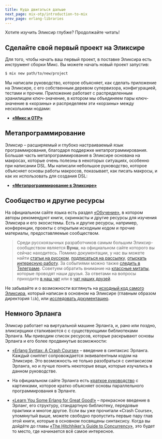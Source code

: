 ```yaml
---
title: Куда двигаться дальше
next_page: mix-otp/introduction-to-mix
prev_page: erlang-libraries
---
```


Хотите изучить Эликсир глубже? Продолжайте читать!

## Сделайте свой первый проект на Эликсире

Для того, чтобы начать ваш первый проект, в поставке Эликсира есть инструмент сборки Микс. Вы можете начать новый проект запустив:

```bash
$ mix new path/to/new/project
```

Мы написали руководство, которое объясняет, как сделать приложение на Эликсире, с его собственным деревом супервизора, конфигурацией, тестами и прочим. Приложение работает с распределенным хранилищем ключ-значение, в котором мы объединяем пары ключ-значение в «корзины» и распределяем эти «корзины» между несколькими нодами:

* [**«Микс и OTP»**](/docs/mix-otp/introduction-to-mix.html)

## Метапрограммирование

Эликсир – расширяемый и глубоко настраиваемый язык программирования, благодаря поддержке метапрограммирования. Большая часть метапрограммирования в Эликсире основана на макросах, которые очень полезны в некоторых ситуациях, особенно при написании DSL. Мы написали небольшое руководство, которое объясняет основы работы макросов, показывает, как писать макросы, и как их использовать для создания DSL:

* [**«Метапрограммирование в Эликсире»**](/docs/meta/quote-and-unquote.html)

## Сообщество и другие ресурсы

На официальном сайте языка есть раздел [«Обучение»](https://elixir-lang.org/learning.html), в котором авторы рекомендуют книги, скринкасты и другие ресурсы для изучения Эликсира и его экосистемы. Есть и другие ресурсы, например, конференции, проекты с открытым исходным кодом и прочие материалы, предоставляемые сообществом.

> Среди русскоязычных разработчиков самым большим Эликсир-сообществом является **Вунш**, на официальном сайте которого вы сейчас находитесь. Помимо документации, у нас вы можете найти [статьи на русском](/articles), [подписаться на рассылку](#subscribeModal), [отыскать интересную работу](/vacancies). За событиями можно также [следить в Телеграме](https://t.me/wunsh_live). Советуем обратить внимание на [классные митапы](http://elixir-lang.moscow/), которые проводят наши друзья. За ответами на вопросы приходите [в наш чат](https://t.me/wunsh) или в [чат наших друзей](https://t.me/proelixir).

Не забывайте и о возможности взглянуть на [исходный код самого Эликсира](https://github.com/elixir-lang/elixir), который написан в основном на Эликсире (главным образом директория `lib`), или [исследовать документацию](/docs).

## Немного Эрланга

Эликсир работает на виртуальной машине Эрланга, и, рано или поздно, эликсирщики сталкиваются с с существующими библиотеками Эрланга. Мы приводим список ресурсов, которые раскрывают основы Эрланга и его более продвинутые возможности:

* [«Erlang Syntax: A Crash Course»](https://elixir-lang.org/crash-course.html) – введение в синтаксис Эрланга. Каждый сниппет сопровождается эквивалентным кодом на Эликсире. Это возможность не только разобраться с синтаксисом Эрланга, но и лучше понять некоторые вещи, которые изучались в данном руководстве.

* На официальном сайте Эрланга есть [краткое руководство](http://www.erlang.org/course/concurrent_programming.html) с картинками, которое кратко объясняет основы параллельного программирования в Эрланге.

* [«Learn You Some Erlang for Great Good!»](http://learnyousomeerlang.com/) – прекрасное введение в Эрланг, его структуру, стандартную библиотеку, передовые практики и многое другое. Если вы уже прочитали «Crash Course», упомянутый выше, можете свободно пропустить первые пару глав этой книги, которые в основном посвящены синтаксису. Когда вы дойдёте до главы [«The Hitchhiker's Guide to Concurrency»](http://learnyousomeerlang.com/the-hitchhikers-guide-to-concurrency), это будет то место, где начинается всё самое интересное.
